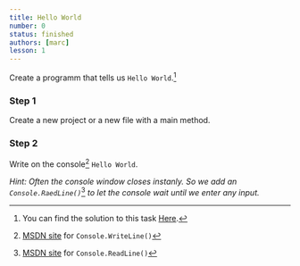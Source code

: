 ```yaml
---
title: Hello World
number: 0
status: finished
authors: [marc]
lesson: 1
---
```


Create a programm that tells us `Hello World`.[^solution]

[^solution]:
    You can find the solution to this task [Here](https://github.com/satkowski/csharp-solutions/tree/master/lesson_01/hello_world/ExerciseSolution/).

### Step 1

Create a new project or a new file with a main method.

### Step 2

Write on the console[^write_console] `Hello World`.

[^write_console]:
    [MSDN site](https://msdn.microsoft.com/de-de/library/system.console.writeline%28v=vs.110%29.aspx) for `Console.WriteLine()`

*Hint: Often the console window closes instanly. So we add an `Console.RaedLine()`*[^read_console] *to let the console wait until we enter any input.*

[^read_console]:
    [MSDN site](https://msdn.microsoft.com/de-de/library/system.console.readline%28v=vs.110%29.aspx) for `Console.ReadLine()`
